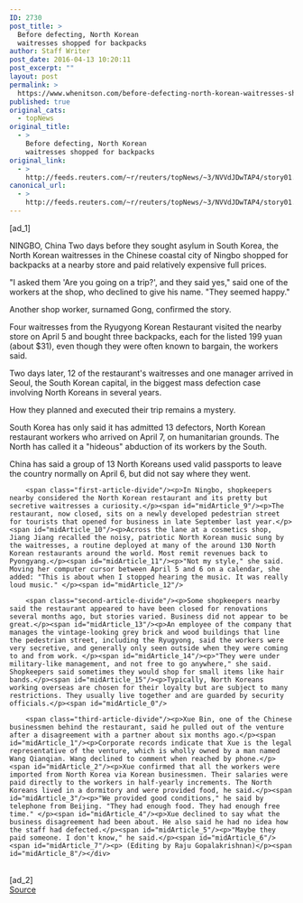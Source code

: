 ```yaml
---
ID: 2730
post_title: >
  Before defecting, North Korean
  waitresses shopped for backpacks
author: Staff Writer
post_date: 2016-04-13 10:20:11
post_excerpt: ""
layout: post
permalink: >
  https://www.whenitson.com/before-defecting-north-korean-waitresses-shopped-for-backpacks/
published: true
original_cats:
  - topNews
original_title:
  - >
    Before defecting, North Korean
    waitresses shopped for backpacks
original_link:
  - >
    http://feeds.reuters.com/~r/reuters/topNews/~3/NVVdJDwTAP4/story01.htm
canonical_url:
  - >
    http://feeds.reuters.com/~r/reuters/topNews/~3/NVVdJDwTAP4/story01.htm
---
```

 [ad_1]
<br><div id="articleText">
<span id="midArticle_start"/>

<span id="midArticle_0"/><span class="focusParagraph" readability="6"><p><span class="articleLocation">NINGBO, China</span> Two days before they sought asylum in South Korea, the North Korean waitresses in the Chinese coastal city of Ningbo shopped for backpacks at a nearby store and paid relatively expensive full prices.</p></span><span id="midArticle_1"/><p>"I asked them 'Are you going on a trip?', and they said yes," said one of the workers at the shop, who declined to give his name. "They seemed happy."</p><span id="midArticle_2"/><p>Another shop worker, surnamed Gong, confirmed the story. </p><span id="midArticle_3"/><p>Four waitresses from the Ryugyong Korean Restaurant visited the nearby store on April 5 and bought three backpacks, each for the listed 199 yuan (about $31), even though they were often known to bargain, the workers said.   </p><span id="midArticle_4"/><p>Two days later, 12 of the restaurant's waitresses and one manager arrived in Seoul, the South Korean capital, in the biggest mass defection case involving North Koreans in several years.</p><span id="midArticle_5"/><p>How they planned and executed their trip remains a mystery. </p><span id="midArticle_6"/><p>South Korea has only said it has admitted 13 defectors, North Korean restaurant workers who arrived on April 7, on humanitarian grounds. The North has called it a "hideous" abduction of its workers by the South.</p><span id="midArticle_7"/><p>China has said a group of 13 North Koreans used valid passports to leave the country normally on April 6, but did not say where they went.</p><span id="midArticle_8"/>
        
        <span class="first-article-divide"/><p>In Ningbo, shopkeepers nearby considered the North Korean restaurant and its pretty but secretive waitresses a curiosity.</p><span id="midArticle_9"/><p>The restaurant, now closed, sits on a newly developed pedestrian street for tourists that opened for business in late September last year.</p><span id="midArticle_10"/><p>Across the lane at a cosmetics shop, Jiang Jiang recalled the noisy, patriotic North Korean music sung by the waitresses, a routine deployed at many of the around 130 North Korean restaurants around the world. Most remit revenues back to Pyongyang.</p><span id="midArticle_11"/><p>"Not my style," she said. Moving her computer cursor between April 5 and 6 on a calendar, she added: "This is about when I stopped hearing the music. It was really loud music." </p><span id="midArticle_12"/>
        
        <span class="second-article-divide"/><p>Some shopkeepers nearby said the restaurant appeared to have been closed for renovations several months ago, but stories varied. Business did not appear to be great.</p><span id="midArticle_13"/><p>An employee of the company that manages the vintage-looking grey brick and wood buildings that line the pedestrian street, including the Ryugyong, said the workers were very secretive, and generally only seen outside when they were coming to and from work. </p><span id="midArticle_14"/><p>"They were under military-like management, and not free to go anywhere," she said. Shopkeepers said sometimes they would shop for small items like hair bands.</p><span id="midArticle_15"/><p>Typically, North Koreans working overseas are chosen for their loyalty but are subject to many restrictions. They usually live together and are guarded by security officials.</p><span id="midArticle_0"/>
        
        <span class="third-article-divide"/><p>Xue Bin, one of the Chinese businessmen behind the restaurant, said he pulled out of the venture after a disagreement with a partner about six months ago.</p><span id="midArticle_1"/><p>Corporate records indicate that Xue is the legal representative of the venture, which is wholly owned by a man named Wang Qianqian. Wang declined to comment when reached by phone.</p><span id="midArticle_2"/><p>Xue confirmed that all the workers were imported from North Korea via Korean businessmen. Their salaries were paid directly to the workers in half-yearly increments. The North Koreans lived in a dormitory and were provided food, he said.</p><span id="midArticle_3"/><p>"We provided good conditions," he said by telephone from Beijing. "They had enough food. They had enough free time." </p><span id="midArticle_4"/><p>Xue declined to say what the business disagreement had been about. He also said he had no idea how the staff had defected.</p><span id="midArticle_5"/><p>"Maybe they paid someone. I don't know," he said.</p><span id="midArticle_6"/><span id="midArticle_7"/><p> (Editing by Raju Gopalakrishnan)</p><span id="midArticle_8"/></div>
<br>[ad_2]
<br><a href="http://feeds.reuters.com/~r/reuters/topNews/~3/NVVdJDwTAP4/story01.htm">Source </a>